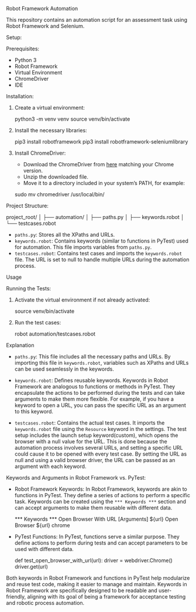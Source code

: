 
Robot Framework Automation

This repository contains an automation script for an assessment task using Robot Framework and Selenium.

 Setup:

 Prerequisites:

- Python 3
- Robot Framework
- Virtual Environment
- ChromeDriver
- IDE

Installation:

1. Create a virtual environment:

 
    python3 -m venv venv
    source venv/bin/activate
  

2. Install the necessary libraries:

 
    pip3 install robotframework
    pip3 install robotframework-seleniumlibrary
  

3. Install ChromeDriver:

    - Download the ChromeDriver from [here](https://sites.google.com/a/chromium.org/chromedriver/) matching your Chrome version.
    - Unzip the downloaded file.
    - Move it to a directory included in your system’s PATH, for example:

  
    sudo mv chromedriver /usr/local/bin/
   

Project Structure:


project_root/
│
├── automation/
│   ├── paths.py
│   ├── keywords.robot
│   └── testcases.robot


- `paths.py`: Stores all the XPaths and URLs.
- `keywords.robot`: Contains keywords (similar to functions in PyTest) used for automation. This file imports variables from `paths.py`.
- `testcases.robot`: Contains test cases and imports the `keywords.robot` file. The URL is set to null to handle multiple URLs during the automation process.

 Usage

 Running the Tests:

1. Activate the virtual environment if not already activated:

    
    source venv/bin/activate
  

2. Run the test cases:

    
    robot automation/testcases.robot
    

 Explanation

- `paths.py`: This file includes all the necessary paths and URLs. By importing this file in `keywords.robot`, variables such as XPaths and URLs can be used seamlessly in the keywords.
  
- `keywords.robot`: Defines reusable keywords. Keywords in Robot Framework are analogous to functions or methods in PyTest. They encapsulate the actions to be performed during the tests and can take arguments to make them more flexible. For example, if you have a keyword to open a URL, you can pass the specific URL as an argument to this keyword.
  
- `testcases.robot`: Contains the actual test cases. It imports the `keywords.robot` file using the `Resource` keyword in the settings. The test setup includes the launch setup keyword(custom), which opens the browser with a null value for the URL. This is done because the automation process involves several URLs, and setting a specific URL could cause it to be opened with every test case. By setting the URL as null and using a valid browser driver, the URL can be passed as an argument with each keyword.

 Keywords and Arguments in Robot Framework vs. PyTest:

- Robot Framework Keywords: In Robot Framework, keywords are akin to functions in PyTest. They define a series of actions to perform a specific task. Keywords can be created using the `*** Keywords ***` section and can accept arguments to make them reusable with different data.

   
    *** Keywords ***
    Open Browser With URL
        [Arguments]    ${url}
        Open Browser    ${url}    chrome
  

- PyTest Functions: In PyTest, functions serve a similar purpose. They define actions to perform during tests and can accept parameters to be used with different data.

    
    def test_open_browser_with_url(url):
        driver = webdriver.Chrome()
        driver.get(url)
  

Both keywords in Robot Framework and functions in PyTest help modularize and reuse test code, making it easier to manage and maintain. Keywords in Robot Framework are specifically designed to be readable and user-friendly, aligning with its goal of being a framework for acceptance testing and robotic process automation.

